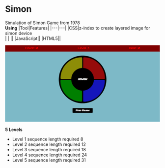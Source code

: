 # Simon

Simulation of Simon Game from 1978<br>
**Using**
|Tool|Features|
|---|---|
|CSS|z-index to create layered image for simon device<br>|
|   ||
|JavaScript||
|HTML5||

![Simon Game Demo](demo.gif)

**5 Levels**
+ Level 1 sequence length required 8
+ Level 2 sequence length required 12
+ Level 3 sequence length required 18
+ Level 4 sequence length required 24
+ Level 5 sequence length required 31
